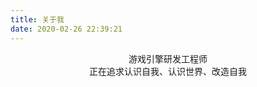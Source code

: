 ```yaml
---
title: 关于我
date: 2020-02-26 22:39:21
---
```


<center>游戏引擎研发工程师</center>
<center>正在追求认识自我、认识世界、改造自我</center>